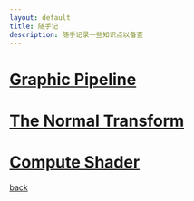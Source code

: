 ```yaml
---
layout: default
title: 随手记
description: 随手记录一些知识点以备查
---
```


# [Graphic Pipeline](./GraphicPipeline.html)

# [The Normal Transform](./TheNormalTransform.html)

# [Compute Shader](./ComputeShader.html)

[back](./../../)
